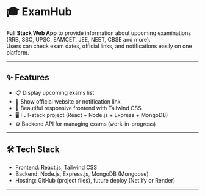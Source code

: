 # 🎓 ExamHub

**Full Stack Web App** to provide information about upcoming examinations (RRB, SSC, UPSC, EAMCET, JEE, NEET, CBSE and more).  
Users can check exam dates, official links, and notifications easily on one platform.

---

## ✨ Features

- 📋 Display upcoming exams list
- 🔗 Show official website or notification link
- 🎨 Beautiful responsive frontend with Tailwind CSS
- 🖥️ Full-stack project (React + Node.js + Express + MongoDB)
- ⚙️ Backend API for managing exams (work-in-progress)

---

## 🛠️ Tech Stack

- Frontend: React.js, Tailwind CSS
- Backend: Node.js, Express.js, MongoDB (Mongoose)
- Hosting: GitHub (project files), future deploy (Netlify or Render)

---

